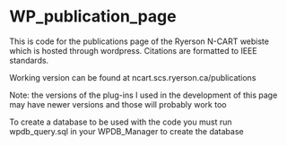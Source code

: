 # WP_publication_page

This is code for the publications page of the Ryerson N-CART webiste which is hosted through wordpress. Citations are formatted to IEEE standards.

Working version can be found at ncart.scs.ryerson.ca/publications

Note: the versions of the plug-ins I used in the development of this page may have newer versions and those will probably work too

To create a database to be used with the code you must run wpdb_query.sql in your WPDB_Manager to create the database
